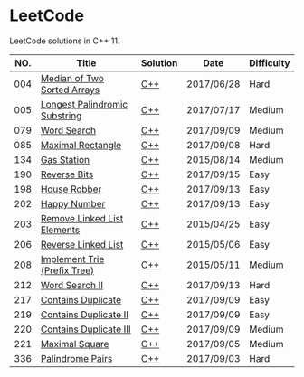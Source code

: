 LeetCode
========

LeetCode solutions in C++ 11.

|NO.|Title|Solution|Date|Difficulty|  
|---|-----|--------|----|----------|
|004|[Median of Two Sorted Arrays][004]|[C++](./004/Solution.h)|2017/06/28|Hard|
|005|[Longest Palindromic Substring][005]|[C++](./005/Solution.h)|2017/07/17|Medium|
|079|[Word Search][079]|[C++](./079/Solution.h)|2017/09/09|Medium|
|085|[Maximal Rectangle][085]|[C++](./085/Solution.h)|2017/09/08|Hard|
|134|[Gas Station][134]|[C++](./134/Solution.h)|2015/08/14|Medium|
|190|[Reverse Bits][190]|[C++](./190/Solution.h)|2017/09/15|Easy|
|198|[House Robber][198]|[C++](./198/Solution.h)|2017/09/13|Easy|
|202|[Happy Number][202]|[C++](./202/Solution.h)|2017/09/13|Easy|
|203|[Remove Linked List Elements][203]|[C++](./203/Solution.h)|2015/04/25|Easy|
|206|[Reverse Linked List][206]|[C++](./Solution.h)|2015/05/06|Easy|
|208|[Implement Trie (Prefix Tree)][208]|[C++](./208/Solution.h)|2015/05/11|Medium|
|212|[Word Search II][212]|[C++](./212/Solution.h)|2017/09/13|Hard|
|217|[Contains Duplicate][217]|[C++](./217/Solution.h)|2017/09/09|Easy|
|219|[Contains Duplicate II][219]|[C++](./219/Solution.h)|2017/09/09|Easy|
|220|[Contains Duplicate III][220]|[C++](./220/Solution.h)|2017/09/09|Medium|
|221|[Maximal Square][221]|[C++](./221/Solution.h)|2017/09/05|Medium|
|336|[Palindrome Pairs][336]|[C++](./336/Solution.h)|2017/09/03|Hard|


[004]:https://leetcode.com/problems/median-of-two-sorted-arrays
[005]:https://leetcode.com/problems/longest-palindromic-substring/
[079]:https://leetcode.com/problems/word-search/
[085]:https://leetcode.com/problems/maximal-rectangle/
[134]:https://leetcode.com/problems/gas-station/
[190]:https://leetcode.com/problems/reverse-bits/
[198]:https://leetcode.com/problems/house-robber/
[202]:https://leetcode.com/problems/happy-number/
[203]:https://leetcode.com/problems/remove-linked-list-elements/
[206]:https://leetcode.com/problems/reverse-linked-list/
[208]:https://leetcode.com/problems/implement-trie-prefix-tree/
[212]:https://leetcode.com/problems/word-search-ii/
[217]:https://leetcode.com/problems/contains-duplicate/
[219]:https://leetcode.com/problems/contains-duplicate-ii/
[220]:https://leetcode.com/problems/contains-duplicate-iii/
[221]:https://leetcode.com/problems/maximal-square/
[336]:https://leetcode.com/problems/palindrome-pairs/